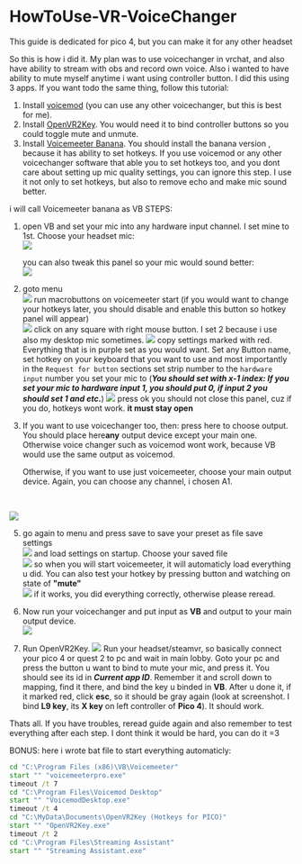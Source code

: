 # HowToUse-VR-VoiceChanger
This guide is dedicated for pico 4, but you can make it for any other headset

So this is how i did it. My plan was to use voicechanger in vrchat, and also have ability to stream with obs and record own voice. Also i wanted to have ability to mute myself anytime i want using controller button.
I did this using 3 apps. If you want todo the same thing, follow this tutorial:

1) Install [voicemod](https://www.voicemod.net/) (you can use any other voicechanger, but this is best for me).
2) Install [OpenVR2Key](https://github.com/BOLL7708/OpenVR2Key/). You would need it to bind controller buttons so you could toggle mute and unmute.
3) Install [Voicemeeter Banana](https://vb-audio.com/Voicemeeter/banana.htm). You should install the banana version , because it has ability to set hotkeys.
If you use voicemod or any other voicechanger software that able you to set hotkeys too, and you dont care about setting up mic quality settings, you can ignore this step. I use it not only to set hotkeys, but also to remove echo and make mic sound better.

i will call Voicemeeter banana as VB
STEPS:
1. open VB and set your mic into any hardware input channel. I set mine to 1st. Choose your headset mic:<br>
![](https://user-images.githubusercontent.com/81364140/227792112-4f5c8df0-c984-4b39-ba54-1f04eaedbc70.png)

	you can also tweak this panel so your mic would sound better:<br>
	  ![](https://user-images.githubusercontent.com/81364140/227792099-640b7b68-8e0b-46d2-b775-f85a5a1a4b9c.png)
2. goto menu <br>![](https://cdn.discordapp.com/attachments/1027900116339793953/1089595588745646110/image.png)
run macrobuttons on voicemeeter start (if you would want to change your hotkeys later, you should disable and enable this button so hotkey panel will appear)<br>
![](https://cdn.discordapp.com/attachments/1027900116339793953/1089595588942762135/image.png)
click on any square with right mouse button. I set 2 because i use also my desktop mic sometimes.
![](https://cdn.discordapp.com/attachments/1027900116339793953/1089595590603706489/image.png)
copy settings marked with red. Everything that is in purple set as you would want. Set any Button name, set hotkey on your keyboard that you want to use and most importantly in the `Request for button` sections set strip number to the `hardware input` number you set your mic to (***You should set with x-1 index: If you set your mic to hardware input 1, you should put 0, if input 2 you should set 1 and etc.***)
![](https://cdn.discordapp.com/attachments/1027900116339793953/1089597767116148736/image.png)
press ok
you should not close this panel, cuz if you do, hotkeys wont work. **it must stay open**
3. If you want to use voicechanger too, then:
	 press here to choose output. You should place here**any** output device except your main one. Otherwise voice changer such as voicemod wont work, because VB would use the same output as voicemod. 

	Otherwise, if you want to use just voicemeeter, choose your main output device.
	Again, you can choose any channel, i chosen A1.
<br>

![](https://user-images.githubusercontent.com/81364140/227793599-4b5c4482-6a76-45fb-a303-a3d253df57a4.png)

5. go again to menu and press save to save your preset as file
save settings <br>![](https://cdn.discordapp.com/attachments/1027900116339793953/1089595589433495682/image.png)
and load settings on startup. Choose your saved file<br>![](https://cdn.discordapp.com/attachments/1027900116339793953/1089595589144100996/image.png)
so when you will start voicemeeter, it will automaticly load everything u did. You can also test your hotkey by pressing button and watching on state of **"mute"**<br>
![](https://cdn.discordapp.com/attachments/1027900116339793953/1089595589752279051/image.png)
if it works, you did everything correctly, otherwise please reread.

6. Now run your voicechanger and put input as **VB** and output to your main output device.<br>
![](https://cdn.discordapp.com/attachments/1027900116339793953/1089601156172484690/image.png)
7. Run OpenVR2Key.
![](https://cdn.discordapp.com/attachments/1027900116339793953/1089601381637300275/image.png)
Run your headset/steamvr, so basically connect your pico 4 or quest 2 to pc and wait in main lobby. Goto your pc and press the button u want to bind to mute your mic, and press it. You should see its id in ***Current app ID***. Remember it and scroll down to mapping, find it there, and bind the key u binded in **VB**. After u done it, if it marked red, click **esc**, so it should be gray again (look at screenshot. I bind **L9 key**, its **X key** on left controller of **Pico 4**). It should work.

Thats all. If you have troubles, reread guide again and also remember to test everything after each step. I dont think it would be hard, you can do it =3


BONUS:
here i wrote bat file to start everything automaticly:<br>
```bat
cd "C:\Program Files (x86)\VB\Voicemeeter"
start "" "voicemeeterpro.exe"
timeout /t 7
cd "C:\Program Files\Voicemod Desktop"
start "" "VoicemodDesktop.exe"
timeout /t 4
cd "C:\MyData\Documents\OpenVR2Key (Hotkeys for PICO)"
start "" "OpenVR2Key.exe"
timeout /t 2
cd "C:\Program Files\Streaming Assistant"
start "" "Streaming Assistant.exe"
```
